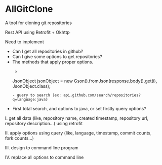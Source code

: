 # AllGitClone
A tool for cloning git repositories

Rest API using Retrofit + Okhttp

Need to implement
- Can I get all repositories in github?
- Can I give some options to get repositories?
- The methods that apply proper options.
  - ```java
  JsonObject jsonObject = new Gson().fromJson(response.body().get(i), JsonObject.class);
  ```
  - query to search (ex: api.github.com/search/repositories?q=language:java)

- First total search, and options to java, or set firstly query options?


I. get all data (like, repository name, created timestamp, repository url, repository description...) using retrofit

II. apply options using query (like, language, timestamp, commit counts, fork counts...)

III. design to command line program

IV. replace all options to command line

